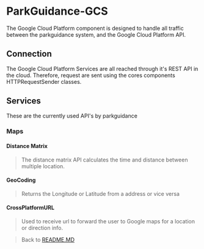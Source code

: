 # ParkGuidance-GCS

The Google Cloud Platform component is designed to handle all traffic between the parkguidance system, and 
the Google Cloud Platform API.

## Connection

The Google Cloud Platform Services are all reached through it's REST API in the cloud. 
Therefore, request are sent using the cores components HTTPRequestSender classes.

## Services 

These are the currently used API's by parkguidance

### Maps

#### Distance Matrix

>The distance matrix API calculates the time and distance between multiple location. 

#### GeoCoding

> Returns the Longitude or Latitude from a address or vice versa

#### CrossPlatformURL

> Used to receive url to forward the user to Google maps for a location or direction info.

> Back to  [README.MD](../README.md)